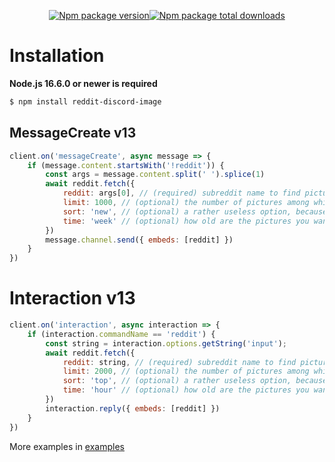 <p align="center">
    <a href="https://www.npmjs.com/package/reddit-discord-image"><img src="https://badgen.net/npm/v/reddit-discord-image" alt="Npm package version"></a><a href="https://www.npmjs.com/package/reddit-discord-image"><img src="https://badgen.net/npm/dt/reddit-discord-image" alt="Npm package total downloads"></a>

</p>

# Installation
**Node.js 16.6.0 or newer is required**

```bash
$ npm install reddit-discord-image
```

## MessageCreate v13

```js
client.on('messageCreate', async message => {
    if (message.content.startsWith('!reddit')) {
        const args = message.content.split(' ').splice(1)
        await reddit.fetch({
            reddit: args[0], // (required) subreddit name to find pictures
            limit: 1000, // (optional) the number of pictures among which you will get 1 random one
            sort: 'new', // (optional) a rather useless option, because the pictures are given out randomly
            time: 'week' // (optional) how old are the pictures you want to get
        })
        message.channel.send({ embeds: [reddit] })
    }
})
```

# Interaction v13

```js
client.on('interaction', async interaction => {
    if (interaction.commandName == 'reddit') {
        const string = interaction.options.getString('input');
        await reddit.fetch({
            reddit: string, // (required) subreddit name to find pictures
            limit: 2000, // (optional) the number of pictures among which you will get 1 random one
            sort: 'top', // (optional) a rather useless option, because the pictures are given out randomly
            time: 'hour' // (optional) how old are the pictures you want to get
        })
        interaction.reply({ embeds: [reddit] })
    }
})
```

More examples in <a href="https://github.com/Romozz/reddit-discord-image/tree/main/examples">examples</a>